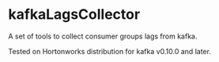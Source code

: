 # kafkaLagsCollector

A set of tools to collect consumer groups lags from kafka.

Tested on Hortonworks distribution for kafka v0.10.0 and later.
